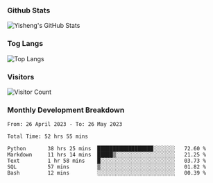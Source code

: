 ### Github Stats
![Yisheng's GitHub Stats](https://github-readme-stats-9qabuvhk1-gongyisheng.vercel.app/api?username=gongyisheng&count_private=true&show_icons=true)
### Tog Langs
![Top Langs](https://github-readme-stats-9qabuvhk1-gongyisheng.vercel.app/api/top-langs/?username=gongyisheng&layout=compact)
### Visitors
![Visitor Count](https://profile-counter.glitch.me/gongyisheng/count.svg)
### Monthly Development Breakdown
<!--START_SECTION:waka-->

```text
From: 26 April 2023 - To: 26 May 2023

Total Time: 52 hrs 55 mins

Python       38 hrs 25 mins  ██████████████████░░░░░░░   72.60 %
Markdown     11 hrs 14 mins  █████▒░░░░░░░░░░░░░░░░░░░   21.25 %
Text         1 hr 58 mins    █░░░░░░░░░░░░░░░░░░░░░░░░   03.73 %
SQL          57 mins         ▒░░░░░░░░░░░░░░░░░░░░░░░░   01.82 %
Bash         12 mins         ░░░░░░░░░░░░░░░░░░░░░░░░░   00.39 %
```

<!--END_SECTION:waka-->
